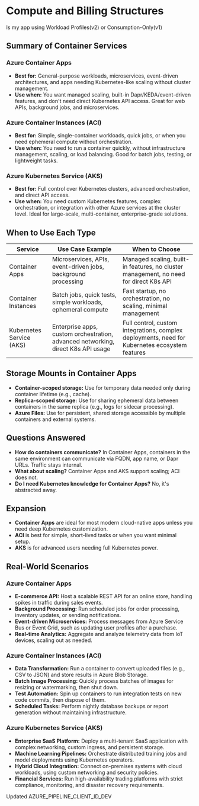 # Compute and Billing Structures
Is my app using Workload Profiles(v2) or Consumption-Only(v1)

## Summary of Container Services

### Azure Container Apps
- **Best for:** General-purpose workloads, microservices, event-driven architectures, and apps needing Kubernetes-like scaling without cluster management.
- **Use when:** You want managed scaling, built-in Dapr/KEDA/event-driven features, and don't need direct Kubernetes API access. Great for web APIs, background jobs, and microservices.

### Azure Container Instances (ACI)
- **Best for:** Simple, single-container workloads, quick jobs, or when you need ephemeral compute without orchestration.
- **Use when:** You need to run a container quickly, without infrastructure management, scaling, or load balancing. Good for batch jobs, testing, or lightweight tasks.

### Azure Kubernetes Service (AKS)
- **Best for:** Full control over Kubernetes clusters, advanced orchestration, and direct API access.
- **Use when:** You need custom Kubernetes features, complex orchestration, or integration with other Azure services at the cluster level. Ideal for large-scale, multi-container, enterprise-grade solutions.

## When to Use Each Type

| Service                  | Use Case Example                                                                 | When to Choose                                                                                   |
|--------------------------|----------------------------------------------------------------------------------|--------------------------------------------------------------------------------------------------|
| Container Apps           | Microservices, APIs, event-driven jobs, background processing                    | Managed scaling, built-in features, no cluster management, no need for direct K8s API            |
| Container Instances      | Batch jobs, quick tests, simple workloads, ephemeral compute                     | Fast startup, no orchestration, no scaling, minimal management                                   |
| Kubernetes Service (AKS) | Enterprise apps, custom orchestration, advanced networking, direct K8s API usage | Full control, custom integrations, complex deployments, need for Kubernetes ecosystem features    |

## Storage Mounts in Container Apps

- **Container-scoped storage:** Use for temporary data needed only during container lifetime (e.g., cache).
- **Replica-scoped storage:** Use for sharing ephemeral data between containers in the same replica (e.g., logs for sidecar processing).
- **Azure Files:** Use for persistent, shared storage accessible by multiple containers and external systems.

## Questions Answered

- **How do containers communicate?** In Container Apps, containers in the same environment can communicate via FQDN, app name, or Dapr URLs. Traffic stays internal.
- **What about scaling?** Container Apps and AKS support scaling; ACI does not.
- **Do I need Kubernetes knowledge for Container Apps?** No, it's abstracted away.

## Expansion

- **Container Apps** are ideal for most modern cloud-native apps unless you need deep Kubernetes customization.
- **ACI** is best for simple, short-lived tasks or when you want minimal setup.
- **AKS** is for advanced users needing full Kubernetes power.

## Real-World Scenarios

### Azure Container Apps
- **E-commerce API:** Host a scalable REST API for an online store, handling spikes in traffic during sales events.
- **Background Processing:** Run scheduled jobs for order processing, inventory updates, or sending notifications.
- **Event-driven Microservices:** Process messages from Azure Service Bus or Event Grid, such as updating user profiles after a purchase.
- **Real-time Analytics:** Aggregate and analyze telemetry data from IoT devices, scaling out as needed.

### Azure Container Instances (ACI)
- **Data Transformation:** Run a container to convert uploaded files (e.g., CSV to JSON) and store results in Azure Blob Storage.
- **Batch Image Processing:** Quickly process batches of images for resizing or watermarking, then shut down.
- **Test Automation:** Spin up containers to run integration tests on new code commits, then dispose of them.
- **Scheduled Tasks:** Perform nightly database backups or report generation without maintaining infrastructure.

### Azure Kubernetes Service (AKS)
- **Enterprise SaaS Platform:** Deploy a multi-tenant SaaS application with complex networking, custom ingress, and persistent storage.
- **Machine Learning Pipelines:** Orchestrate distributed training jobs and model deployments using Kubernetes operators.
- **Hybrid Cloud Integration:** Connect on-premises systems with cloud workloads, using custom networking and security policies.
- **Financial Services:** Run high-availability trading platforms with strict compliance, monitoring, and disaster recovery requirements.

Updated AZURE_PIPELINE_CLIENT_ID_DEV
